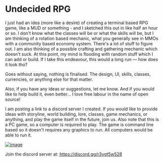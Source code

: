 # Undecided RPG

I just had an idea (more like a desire) of creating a terminal based RPG game, like a MUD or something - and I sketched this out in like half an hour or so. I don't know what the classes will be or what the skills will be, but I am thinking of a rotation based mechanic, what you generally see in MMOs with a community based economy system. There's a lot of stuff to figure out. I am also thinking of a possible crafting and gathering mechanic which doesn't suck. At this point, my mind is flooding with random stuff which I can add or build. If I take this endeavour, this would a long run — how does it look tho?

Goes without saying, nothing is finalised. The design, UI, skills, classes, currencies, or anything else for that matter.

Also, if you have any ideas or suggestions, let me know. And if you would like to help build it, even better... I love free labour in the name of open source!

I am posting a link to a discord server I created. If you would like to provide ideas with storyline, world building, lore, classes, game mechanics, or anything, and play the game itself in the future, join us. Also note that this is a PC game, so a computer is required to play. The game is command line based so it doesn't requires any graphics to run. All computers would be able to run it.

[![image](https://i.postimg.cc/3NbkJ1HQ/Untitled-2023-07-15-1528.png)](https://postimg.cc/WqgN5M35)

Join the discord server at: https://discord.gg/r3ygt5w528
